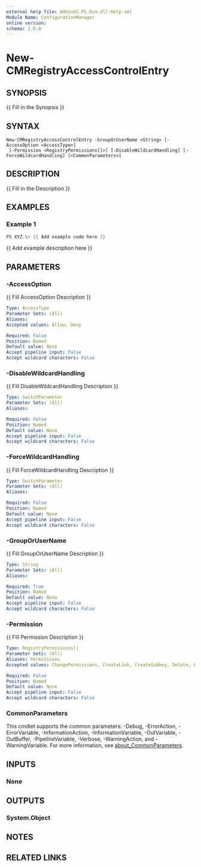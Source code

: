 ```yaml
---
external help file: AdminUI.PS.Dcm.dll-Help.xml
Module Name: ConfigurationManager
online version:
schema: 2.0.0
---
```


# New-CMRegistryAccessControlEntry

## SYNOPSIS
{{ Fill in the Synopsis }}

## SYNTAX

```
New-CMRegistryAccessControlEntry -GroupOrUserName <String> [-AccessOption <AccessType>]
 [-Permission <RegistryPermissions[]>] [-DisableWildcardHandling] [-ForceWildcardHandling] [<CommonParameters>]
```

## DESCRIPTION
{{ Fill in the Description }}

## EXAMPLES

### Example 1
```powershell
PS XYZ:\> {{ Add example code here }}
```

{{ Add example description here }}

## PARAMETERS

### -AccessOption
{{ Fill AccessOption Description }}

```yaml
Type: AccessType
Parameter Sets: (All)
Aliases:
Accepted values: Allow, Deny

Required: False
Position: Named
Default value: None
Accept pipeline input: False
Accept wildcard characters: False
```

### -DisableWildcardHandling
{{ Fill DisableWildcardHandling Description }}

```yaml
Type: SwitchParameter
Parameter Sets: (All)
Aliases:

Required: False
Position: Named
Default value: None
Accept pipeline input: False
Accept wildcard characters: False
```

### -ForceWildcardHandling
{{ Fill ForceWildcardHandling Description }}

```yaml
Type: SwitchParameter
Parameter Sets: (All)
Aliases:

Required: False
Position: Named
Default value: None
Accept pipeline input: False
Accept wildcard characters: False
```

### -GroupOrUserName
{{ Fill GroupOrUserName Description }}

```yaml
Type: String
Parameter Sets: (All)
Aliases:

Required: True
Position: Named
Default value: None
Accept pipeline input: False
Accept wildcard characters: False
```

### -Permission
{{ Fill Permission Description }}

```yaml
Type: RegistryPermissions[]
Parameter Sets: (All)
Aliases: Permissions
Accepted values: ChangePermissions, CreateLink, CreateSubkey, Delete, EnumerateSubkeys, FullControl, Notify, QueryValue, Read, ReadPermissions, SetValue, TakeOwnership, Write

Required: False
Position: Named
Default value: None
Accept pipeline input: False
Accept wildcard characters: False
```

### CommonParameters
This cmdlet supports the common parameters: -Debug, -ErrorAction, -ErrorVariable, -InformationAction, -InformationVariable, -OutVariable, -OutBuffer, -PipelineVariable, -Verbose, -WarningAction, and -WarningVariable. For more information, see [about_CommonParameters](http://go.microsoft.com/fwlink/?LinkID=113216).

## INPUTS

### None

## OUTPUTS

### System.Object
## NOTES

## RELATED LINKS
